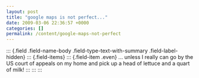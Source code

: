 ```yaml
---
layout: post
title: "google maps is not perfect..."
date: 2009-03-06 22:36:57 +0000
categories: []
permalink: /content/google-maps-not-perfect
---
```

::: {.field .field-name-body .field-type-text-with-summary .field-label-hidden}
::: {.field-items}
::: {.field-item .even}
\... unless I really can go by the US court of appeals on my home and
pick up a head of lettuce and a quart of milk!
:::
:::
:::


